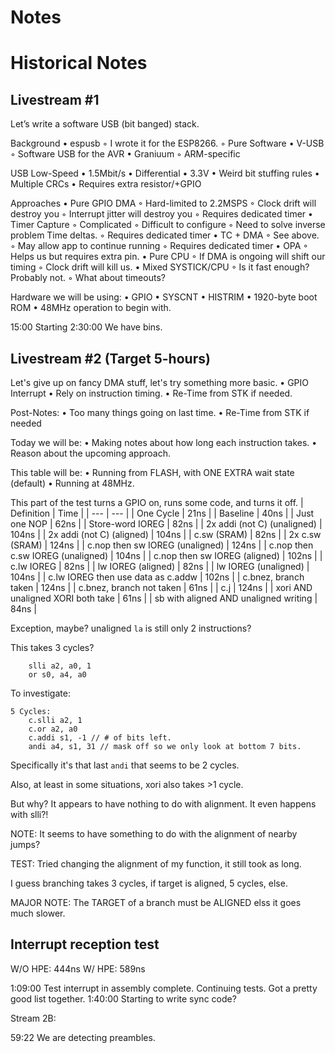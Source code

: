 # Notes











# Historical Notes

## Livestream #1 

Let’s write a software USB (bit banged) stack.

Background
    • espusb
        ◦ I wrote it for the ESP8266.
        ◦ Pure Software
    • V-USB
        ◦ Software USB for the AVR
    • Graniuum
        ◦ ARM-specific

USB Low-Speed
    • 1.5Mbit/s
    • Differential
    • 3.3V
    • Weird bit stuffing rules
    • Multiple CRCs
    • Requires extra resistor/+GPIO

Approaches
    • Pure GPIO DMA
        ◦ Hard-limited to 2.2MSPS
        ◦ Clock drift will destroy you
        ◦ Interrupt jitter will destroy you
        ◦ Requires dedicated timer
    • Timer Capture
        ◦ Complicated
        ◦ Difficult to configure
        ◦ Need to solve inverse problem
             Time deltas.
        ◦ Requires dedicated timer
    • TC + DMA
        ◦ See above.
        ◦ May allow app to continue running
        ◦ Requires dedicated timer
    • OPA
        ◦ Helps us but requires extra pin.
    • Pure CPU
        ◦ If DMA is ongoing will shift our timing
        ◦ Clock drift will kill us.
    • Mixed SYSTICK/CPU
        ◦ Is it fast enough? Probably not.
        ◦ What about timeouts?

Hardware we will be using:
    • GPIO
    • SYSCNT
    • HISTRIM
    • 1920-byte boot ROM
    • 48MHz operation to begin with.

15:00 Starting 
2:30:00 We have bins.

## Livestream #2 (Target 5-hours)

Let's give up on fancy DMA stuff, let's try something more basic.
    • GPIO Interrupt
    • Rely on instruction timing.
    • Re-Time from STK if needed.

Post-Notes:
    • Too many things going on last time.
    • Re-Time from STK if needed

Today we will be:
    • Making notes about how long each instruction takes.
    • Reason about the upcoming approach.


This table will be:
    • Running from FLASH, with ONE EXTRA wait state (default)
    • Running at 48MHz.


This part of the test turns a GPIO on, runs some code, and turns it off.
| Definition | Time |
| --- | --- |
| One Cycle | 21ns |
| Baseline | 40ns |
| Just one NOP | 62ns |
| Store-word IOREG | 82ns |
| 2x addi (not C) (unaligned) | 104ns |
| 2x addi (not C) (aligned) | 104ns |
| c.sw (SRAM) | 82ns |
| 2x c.sw (SRAM) | 124ns |
| c.nop then sw IOREG (unaligned) | 124ns |
| c.nop then c.sw IOREG (unaligned) | 104ns |
| c.nop then sw IOREG (aligned) | 102ns |
| c.lw IOREG | 82ns |
| lw IOREG (aligned) | 82ns |
| lw IOREG (unaligned) | 104ns |
| c.lw IOREG then use data as c.addw | 102ns |
| c.bnez, branch taken | 124ns |
| c.bnez, branch not taken | 61ns |
| c.j | 124ns |
| xori AND unaligned XORI both take | 61ns |
| sb with aligned AND unaligned writing | 84ns |

Exception, maybe? unaligned `la` is still only 2 instructions?

This takes 3 cycles?
```
	slli a2, a0, 1
	or s0, a4, a0
```

To investigate:
```
5 Cycles:
	c.slli a2, 1
	c.or a2, a0
	c.addi s1, -1 // # of bits left.
	andi a4, s1, 31 // mask off so we only look at bottom 7 bits.
```

Specifically it's that last `andi` that seems to be 2 cycles.

Also, at least in some situations, xori also takes >1 cycle.

But why? It appears to have nothing to do with alignment. It even happens with slli?!

NOTE: It seems to have something to do with the alignment of nearby jumps?

TEST: Tried changing the alignment of my function, it still took as long.

I guess branching takes 3 cycles, if target is aligned, 5 cycles, else.

MAJOR NOTE:  The TARGET of a branch must be ALIGNED elss it goes much slower.

## Interrupt reception test

W/O HPE: 444ns
W/ HPE: 589ns


1:09:00 Test interrupt in assembly complete. Continuing tests.
Got a pretty good list together.
1:40:00 Starting to write sync code?

Stream 2B:

59:22 We are detecting preambles.





